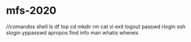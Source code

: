 # mfs-2020
//comandos shell
ls
df
top
cd
mkdir
rm
cat
vi
exit
logout
passwd
rlogin
ssh
slogin
yppasswd
apropos
find
info
man
whatis
whereis
